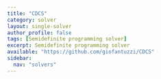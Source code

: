 ```yaml
---
title: "CDCS"
category: solver
layout: single-solver
author_profile: false
tags: [Semidefinite programming solver]
excerpt: Semidefinite programming solver
available: "https://github.com/giofantuzzi/CDCS"
sidebar:
  nav: "solvers"
---
```

